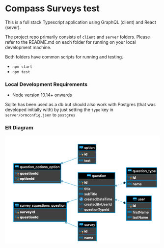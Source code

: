 # Compass Surveys test

This is a full stack Typescript application using GraphQL (client) and React (sever).

The project repo primarily consists of `client` and `server` folders. 
Please refer to the README.md on each folder for running on your local development machine.

Both folders have common scripts for running and testing.
- `npm start`
- `npm test`

### Local Development Requirements
- Node version 10.14+ onwards

Sqlite has been used as a db but should also work with Postgres (that was developed initially with) by just setting the `type` key in `server/ormconfig.json` to `postgres`

### ER Diagram
![](./Compass-Surveys-ER-Diagram.png)

